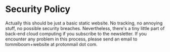 # Security Policy

Actually this should be just a basic static website. No tracking, no annoying stuff, no possible security breaches. Nevertheless, there's a tiny little part of back-end cloud computing if you subscribe to the newsletter. If you encounter any problem in this process, please send an email to tommiboom+website at protonmail dot com.